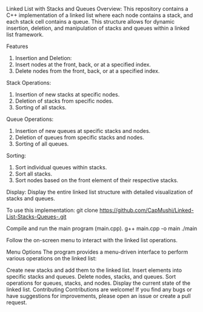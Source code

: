 Linked List with Stacks and Queues
Overview:
This repository contains a C++ implementation of a linked list where each node contains a stack, and each stack cell contains a queue. This structure allows for dynamic insertion, deletion, and manipulation of stacks and queues within a linked list framework.

Features
1. Insertion and Deletion:
2. Insert nodes at the front, back, or at a specified index.
3. Delete nodes from the front, back, or at a specified index.
   
Stack Operations:
1. Insertion of new stacks at specific nodes.
2. Deletion of stacks from specific nodes.
3. Sorting of all stacks.
   
Queue Operations:
1. Insertion of new queues at specific stacks and nodes.
2. Deletion of queues from specific stacks and nodes.
3. Sorting of all queues.
   
Sorting:
1. Sort individual queues within stacks.
2. Sort all stacks.
3. Sort nodes based on the front element of their respective stacks.
   
Display:
  Display the entire linked list structure with detailed visualization of stacks and queues.

To use this implementation:
git clone https://github.com/CapMushi/Linked-List-Stacks-Queues-.git

Compile and run the main program (main.cpp).
g++ main.cpp -o main
./main

Follow the on-screen menu to interact with the linked list operations.

Menu Options
The program provides a menu-driven interface to perform various operations on the linked list:

Create new stacks and add them to the linked list.
Insert elements into specific stacks and queues.
Delete nodes, stacks, and queues.
Sort operations for queues, stacks, and nodes.
Display the current state of the linked list.
Contributing
Contributions are welcome! If you find any bugs or have suggestions for improvements, please open an issue or create a pull request.
